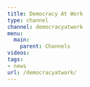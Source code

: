 ```yaml
---
title: Democracy At Work
type: channel
channel: democracyatwork
menu:
  main:
    parent: Channels
videos:
tags:
- news
url: /democracyatwork/
---
```

